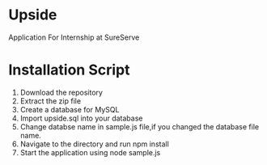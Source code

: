 # Upside
Application For Internship at SureServe

# Installation Script
1. Download the repository
2. Extract the zip file
3. Create a database for MySQL
4. Import upside.sql into your database
5. Change databse name in sample.js file,if you changed the database file name.
6. Navigate to the directory and run npm install
7. Start the application using node sample.js

